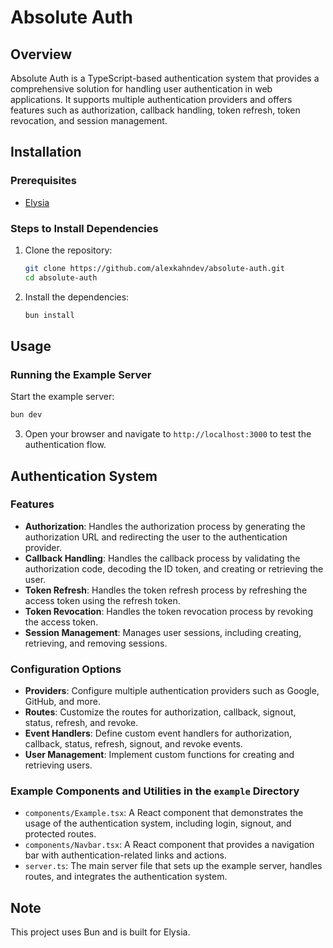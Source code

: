 # Absolute Auth

## Overview

Absolute Auth is a TypeScript-based authentication system that provides a comprehensive solution for handling user authentication in web applications. It supports multiple authentication providers and offers features such as authorization, callback handling, token refresh, token revocation, and session management.

## Installation

### Prerequisites

- [Elysia](https://elysiajs.com/) 

### Steps to Install Dependencies

1. Clone the repository:
   ```bash
   git clone https://github.com/alexkahndev/absolute-auth.git
   cd absolute-auth
   ```

2. Install the dependencies:
   ```bash
   bun install
   ```

## Usage

### Running the Example Server

Start the example server:
   ```bash
   bun dev
   ```

3. Open your browser and navigate to `http://localhost:3000` to test the authentication flow.

## Authentication System

### Features

- **Authorization**: Handles the authorization process by generating the authorization URL and redirecting the user to the authentication provider.
- **Callback Handling**: Handles the callback process by validating the authorization code, decoding the ID token, and creating or retrieving the user.
- **Token Refresh**: Handles the token refresh process by refreshing the access token using the refresh token.
- **Token Revocation**: Handles the token revocation process by revoking the access token.
- **Session Management**: Manages user sessions, including creating, retrieving, and removing sessions.

### Configuration Options

- **Providers**: Configure multiple authentication providers such as Google, GitHub, and more.
- **Routes**: Customize the routes for authorization, callback, signout, status, refresh, and revoke.
- **Event Handlers**: Define custom event handlers for authorization, callback, status, refresh, signout, and revoke events.
- **User Management**: Implement custom functions for creating and retrieving users.

### Example Components and Utilities in the `example` Directory

- `components/Example.tsx`: A React component that demonstrates the usage of the authentication system, including login, signout, and protected routes.
- `components/Navbar.tsx`: A React component that provides a navigation bar with authentication-related links and actions.
- `server.ts`: The main server file that sets up the example server, handles routes, and integrates the authentication system.

## Note

This project uses Bun and is built for Elysia.
